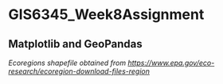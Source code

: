 # GIS6345_Week8Assignment
## Matplotlib and GeoPandas
_Ecoregions shapefile obtained from https://www.epa.gov/eco-research/ecoregion-download-files-region_
